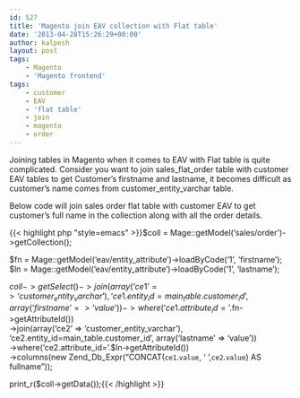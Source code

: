 ```yaml
---
id: 527
title: 'Magento join EAV collection with Flat table'
date: '2013-04-28T15:26:29+00:00'
author: kalpesh
layout: post
tags:
    - Magento
    - 'Magento frontend'
tags:
    - customer
    - EAV
    - 'flat table'
    - join
    - magento
    - order
---
```


Joining tables in Magento when it comes to EAV with Flat table is quite complicated. Consider you want to join sales_flat_order table with customer EAV tables to get Customer’s firstname and lastname, it becomes difficult as customer’s name comes from customer_entity_varchar table.

Below code will join sales order flat table with customer EAV to get customer’s full name in the collection along with all the order details.

{{< highlight php "style=emacs" >}}$coll = Mage::getModel(‘sales/order’)->getCollection();

$fn = Mage::getModel(‘eav/entity_attribute’)->loadByCode(‘1’, ‘firstname’);  
$ln = Mage::getModel(‘eav/entity_attribute’)->loadByCode(‘1’, ‘lastname’);

$coll->getSelect()  
 ->join(array(‘ce1’ => ‘customer_entity_varchar’), ‘ce1.entity_id=main_table.customer_id’, array(‘firstname’ => ‘value’))  
 ->where(‘ce1.attribute_id=’.$fn->getAttributeId())  
 ->join(array(‘ce2’ => ‘customer_entity_varchar’), ‘ce2.entity_id=main_table.customer_id’, array(‘lastname’ => ‘value’))  
 ->where(‘ce2.attribute_id=’.$ln->getAttributeId())  
 ->columns(new Zend_Db_Expr(“CONCAT(`ce1`.`value`, ‘ ‘,`ce2`.`value`) AS fullname”));

print_r($coll->getData());{{< /highlight >}}